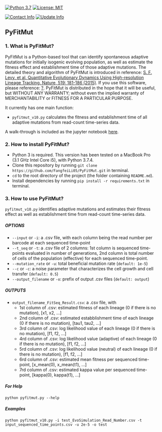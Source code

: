 [![Python 3.7](https://img.shields.io/badge/python-3.7-green.svg)](https://www.python.org/)
[![License: MIT](https://img.shields.io/badge/License-MIT-green.svg)](https://opensource.org/licenses/MIT)

[![Contact Info](https://img.shields.io/badge/Contact%20Info-fangfeili0525@gmail.com-orange.svg)]()
[![Update Info](https://img.shields.io/badge/Update%20Info-Jan21,%202020-orange.svg)]()


## PyFitMut

### 1. What is PyFitMut?

PyFitMut is a Python-based tool that can identify spontaneous adaptive mutations for initially isogenic evolving population, as well as estimate the fitness effect and establishment time of those adaptive mutations. The detailed theory and algorithm of PyFitMut is introduced in reference: [S. F. Levy, et al. Quantitative Evolutionary Dynamics Using High-resolution Lineage Tracking. Nature, 519: 181-186 (2015)](https://www.nature.com/articles/nature14279). If you use this software, please reference: [?](?). PyFitMut is distributed in the hope that it will be useful, but WITHOUT ANY WARRANTY; without even the implied warranty of MERCHANTABILITY or FITNESS FOR A PARTICULAR PURPOSE. 

It currently has one main function:
* `pyfitmut_v10.py` calculates the fitness and establishment time of all adaptive mutations from read-count time-series data.
    
A walk-through is included as the jupyter notebook [here](https://github.com/FangfeiLi05/PyFitSeq/blob/master/PyFitMut_Walk_Through.ipynb).



### 2. How to install PyFitMut?
* Python 3 is required. This version has been tested on a MacBook Pro (3.1 GHz Intel Core i5), with Python 3.7.4.
* Clone this repository by running `git clone https://github.com/FangfeiLi05/PyFitMut.git` in terminal.
* `cd` to the root directory of the project (the folder containing `README.md`).
* Install dependencies by running `pip install -r requirements.txt` in terminal.



### 3. How to use PyFitMut?

`pyfitmut_v10.py` identifies adaptive mutations and estimates their fitness effect as well as establishment time from read-count time-series data.


##### OPTIONS
* `--input` or `-i`: a .csv file, with each column being the read number per barcode at each sequenced time-point
* `--t_seq` or `-t`: a .csv file of 2 columns: 1st column is sequenced time-points evaluated in number of generations, 2nd column is total number of cells of the population (effective) for each sequenced time-point.
* `--mutation_rate` or `-u`: total beneficial mutation rate (`default: 1e-5`)
* `--c` or `-c`: a noise parameter that characterizes the cell growth and cell transfer (`default: 0.5`)
* `--output_filename` or `-o`: prefix of output .csv files (`default: output`)


##### OUTPUTS
* `output_filename_FitSeq_Result.csv`: a .csv file, with
  + 1st column of .csv: estimated fitness of each lineage (0 if there is no mutation), [x1, x2, ...]
  + 2nd column of .csv: estimated estabblishment time of each lineage (0 if there is no mutation), [tau1, tau2, ...]
  + 3rd column of .csv: log likelihood value of each lineage (0 if there is no mutation), [f1, f2, ...]
  + 4rd column of .csv: log likelihood value (adaptive) of each lineage (0 if there is no mutation), [f1, f2, ...]
  + 5rd column of .csv: log likelihood value (neutral) of each lineage (0 if there is no mutation), [f1, f2, ...]
  + 6rd column of .csv: estimated mean fitness per sequenced time-point, [x_mean(0), x_mean(t1), ...]
  + 7rd column of .csv: estimated kappa value per sequenced time-point, [kappa(0), kappa(t1), ...]

##### For Help
```
python pyfitmut.py --help
```  

##### Examples
```  
python pyfitmut_v10.py -i test_EvoSimulation_Read_Number.csv -t input_sequenced_time_points.csv -u 2e-5 -o test
``` 




